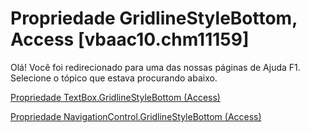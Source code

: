 
# Propriedade GridlineStyleBottom, Access [vbaac10.chm11159]

Olá! Você foi redirecionado para uma das nossas páginas de Ajuda F1. Selecione o tópico que estava procurando abaixo.

[Propriedade TextBox.GridlineStyleBottom (Access)](http://msdn.microsoft.com/library/c58d8030-fc96-a53b-4cb4-5bb21237e20e%28Office.15%29.aspx)

[Propriedade NavigationControl.GridlineStyleBottom (Access)](http://msdn.microsoft.com/library/9bd6575e-a0a5-0757-c517-a694b04130e8%28Office.15%29.aspx)

